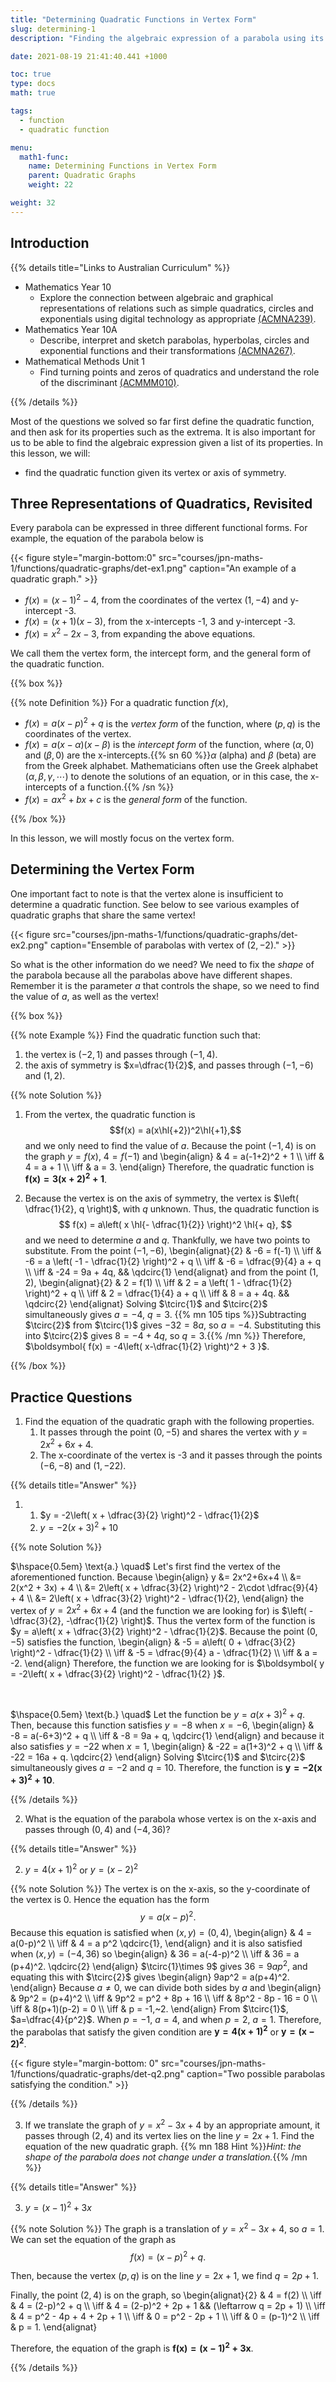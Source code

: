 ```yaml
---
title: "Determining Quadratic Functions in Vertex Form"
slug: determining-1
description: "Finding the algebraic expression of a parabola using its vertex or the axis of symmetry."

date: 2021-08-19 21:41:40.441 +1000

toc: true
type: docs
math: true

tags:
  - function
  - quadratic function

menu:
  math1-func:
    name: Determining Functions in Vertex Form
    parent: Quadratic Graphs
    weight: 22

weight: 32
---
```



## Introduction

{{% details title="Links to Australian Curriculum" %}}

- Mathematics Year 10
    - Explore the connection between algebraic and graphical representations of relations such as simple quadratics, circles and exponentials using digital technology as appropriate [(ACMNA239)](https://www.australiancurriculum.edu.au/f-10-curriculum/mathematics/?strand=Number+and+Algebra&strand=Measurement+and+Geometry&strand=Statistics+and+Probability&capability=ignore&priority=ignore&year=11761&elaborations=true&cd=ACMNA239&searchTerm=ACMNA239#dimension-content).
- Mathematics Year 10A
    - Describe, interpret and sketch parabolas, hyperbolas, circles and exponential functions and their transformations [(ACMNA267)](https://www.australiancurriculum.edu.au/f-10-curriculum/mathematics/?strand=Number+and+Algebra&strand=Measurement+and+Geometry&strand=Statistics+and+Probability&capability=ignore&priority=ignore&year=11762&elaborations=true&cd=ACMNA267&searchTerm=ACMNA267#dimension-content).
- Mathematical Methods Unit 1
    - Find turning points and zeros of quadratics and understand the role of the discriminant [(ACMMM010)](https://www.australiancurriculum.edu.au/senior-secondary-curriculum/mathematics/mathematical-methods/?unit=Unit+1&cd=ACMMM010&searchTerm=ACMMM010#dimension-content).

{{% /details %}}

Most of the questions we solved so far first define the quadratic function, and then ask for its properties such as the extrema. It is also important for us to be able to find the algebraic expression given a list of its properties. In this lesson, we will:
- find the quadratic function given its vertex or axis of symmetry.

## Three Representations of Quadratics, Revisited

Every parabola can be expressed in three different functional forms. For example, the equation of the parabola below is

{{< figure style="margin-bottom:0" src="courses/jpn-maths-1/functions/quadratic-graphs/det-ex1.png" caption="An example of a quadratic graph." >}}

- $f(x) = (x-1)^2 - 4$, from the coordinates of the vertex $(1, -4)$ and y-intercept -3.
- $f(x) = (x+1)(x-3)$, from the x-intercepts -1, 3 and y-intercept -3.
- $f(x) = x^2 - 2x - 3$, from expanding the above equations.

We call them the vertex form, the intercept form, and the general form of the quadratic function.

{{% box %}}

{{% note Definition %}} For a quadratic function $f(x)$,

- $f(x) = a(x-p)^2 + q$ is the *vertex form* of the function, where $(p, q)$ is the coordinates of the vertex.
- $f(x) = a(x-\alpha)(x-\beta)$ is the *intercept form* of the function, where $(\alpha,0)$ and $(\beta,0)$ are the x-intercepts.{{% sn 60 %}}$\alpha$ (alpha) and $\beta$ (beta) are from the Greek alphabet. Mathematicians often use the Greek alphabet $(\alpha, \beta, \gamma, \cdots)$ to denote the solutions of an equation, or in this case, the x-intercepts of a function.{{% /sn %}}
- $f(x) = ax^2 + bx + c$ is the *general form* of the function.

{{% /box %}}

In this lesson, we will mostly focus on the vertex form.

## Determining the Vertex Form

One important fact to note is that the vertex alone is insufficient to determine a quadratic function. See below to see various examples of quadratic graphs that share the same vertex!

{{< figure src="courses/jpn-maths-1/functions/quadratic-graphs/det-ex2.png" caption="Ensemble of parabolas with vertex of $(2,-2)$." >}}

So what is the other information do we need? We need to fix the *shape* of the parabola because all the parabolas above have different shapes. Remember it is the parameter *a* that controls the shape, so we need to find the value of $a$, as well as the vertex!

{{% box %}}

{{% note Example %}} Find the quadratic function such that:
1. the vertex is $(-2,1)$ and passes through $(-1,4)$.
2. the axis of symmetry is $x=\dfrac{1}{2}$, and passes through $(-1,-6)$ and $(1,2)$.

{{% note Solution %}} 

1. From the vertex, the quadratic function is $$f(x) = a(x\hl{+2})^2\hl{+1},$$ and we only need to find the value of $a$. Because the point $(-1,4)$ is on the graph $y=f(x)$, $4=f(-1)$ and
\begin{align}
  & 4 = a(-1+2)^2 + 1 \\\\
  \iff & 4 = a + 1 \\\\
  \iff & a = 3.
\end{align}
Therefore, the quadratic function is $\boldsymbol{ f(x) = 3(x+2)^2+1 }$.

2. Because the vertex is on the axis of symmetry, the vertex is $\left( \dfrac{1}{2}, q \right)$, with $q$ unknown. Thus, the quadratic function is $$ f(x) = a\left( x \hl{- \dfrac{1}{2}} \right)^2 \hl{+ q}, $$ and we need to determine $a$ and $q$. Thankfully, we have two points to substitute. From the point $(-1,-6)$,
\begin{alignat}{2}
  & -6 = f(-1) \\\\
  \iff & -6 = a \left( -1 - \dfrac{1}{2} \right)^2 + q \\\\
  \iff & -6 = \dfrac{9}{4} a + q \\\\
  \iff & -24 = 9a + 4q, && \qdcirc{1}
\end{alignat}
and from the point $(1, 2)$,
\begin{alignat}{2}
  & 2 = f(1) \\\\
  \iff & 2 = a \left( 1 - \dfrac{1}{2} \right)^2 + q \\\\
  \iff & 2 = \dfrac{1}{4} a + q \\\\
  \iff & 8 = a + 4q. && \qdcirc{2}
\end{alignat}
Solving $\tcirc{1}$ and $\tcirc{2}$ simultaneously gives $a=-4$, $q=3$. {{% mn 105 tips %}}Subtracting $\tcirc{2}$ from $\tcirc{1}$ gives $-32 = 8a$, so $a=-4$. Substituting this into $\tcirc{2}$ gives $8=-4+4q$, so $q=3$.{{% /mn %}} Therefore, $\boldsymbol{ f(x) = -4\left( x-\dfrac{1}{2} \right)^2 + 3 }$.

{{% /box %}}

## Practice Questions

1. Find the equation of the quadratic graph with the following properties.
    1. It passes through the point $(0, -5)$ and shares the vertex with $y=2x^2+6x+4$.
    2. The x-coordinate of the vertex is -3 and it passes through the points $(-6,-8)$ and $(1,-22)$.

{{% details title="Answer" %}}

1. 
    1. $y = -2\left( x + \dfrac{3}{2} \right)^2 - \dfrac{1}{2}$
    2. $y = -2(x+3)^2 + 10$

{{% note Solution %}}

$\hspace{0.5em} \text{a.} \quad$ Let's first find the vertex of the aforementioned function. Because
\begin{align}
  y &= 2x^2+6x+4 \\\\
  &= 2(x^2 + 3x) + 4 \\\\
  &= 2\left( x + \dfrac{3}{2} \right)^2 - 2\cdot \dfrac{9}{4} + 4 \\\\
  &= 2\left( x + \dfrac{3}{2} \right)^2 - \dfrac{1}{2},
\end{align}
the vertex of $y = 2x^2 + 6x + 4$ (and the function we are looking for) is $\left( -\dfrac{3}{2}, -\dfrac{1}{2} \right)$. Thus the vertex form of the function is $y = a\left( x + \dfrac{3}{2} \right)^2 - \dfrac{1}{2}$. Because the point $(0, -5)$ satisfies the function,
\begin{align}
  & -5 = a\left( 0 + \dfrac{3}{2} \right)^2 - \dfrac{1}{2} \\\\
  \iff & -5 = \dfrac{9}{4} a - \dfrac{1}{2} \\\\
  \iff & a = -2.
\end{align}
Therefore, the function we are looking for is $\boldsymbol{ y = -2\left( x + \dfrac{3}{2} \right)^2 - \dfrac{1}{2} }$.

<br>

$\hspace{0.5em} \text{b.} \quad$ Let the function be $y = a (x +3)^2 + q$. Then, because this function satisfies $y=-8$ when $x=-6$,
\begin{align}
  & -8 = a(-6+3)^2 + q \\\\
  \iff & -8 = 9a + q, \qdcirc{1} 
\end{align}
and because it also satisfies $y=-22$ when $x=1$,
\begin{align}
  & -22 = a(1+3)^2 + q \\\\
  \iff & -22 = 16a + q. \qdcirc{2}
\end{align}
Solving $\tcirc{1}$ and $\tcirc{2}$ simultaneously gives $a=-2$ and $q=10$. Therefore, the function is $\boldsymbol{ y = -2(x+3)^2 + 10 }$.


{{% /details %}}

2. What is the equation of the parabola whose vertex is on the x-axis and passes through $(0,4)$ and $(-4,36)$?

{{% details title="Answer" %}}

2. $y=4(x+1)^2$ or $y=(x-2)^2$

{{% note Solution %}} The vertex is on the x-axis, so the y-coordinate of the vertex is 0. Hence the equation has the form $$y = a(x-p)^2. $$ Because this equation is satisfied when $(x,y)=(0,4)$,
\begin{align}
  & 4 = a(0-p)^2 \\\\
  \iff & 4 = a p^2 \qdcirc{1},
\end{align}
and it is also satisfied when $(x,y)=(-4,36)$ so
\begin{align}
  & 36 = a(-4-p)^2 \\\\
  \iff & 36 = a (p+4)^2. \qdcirc{2}
\end{align}
$\tcirc{1}\times 9$ gives $36 = 9ap^2$, and equating this with $\tcirc{2}$ gives
\begin{align}
  9ap^2 = a(p+4)^2.
\end{align}
Because $a\ne 0$, we can divide both sides by $a$ and
\begin{align}
  & 9p^2 = (p+4)^2 \\\\
  \iff & 9p^2 = p^2 + 8p + 16 \\\\
  \iff & 8p^2 - 8p - 16 = 0 \\\\
  \iff & 8(p+1)(p-2) = 0 \\\\
  \iff & p = -1,~2.
\end{align}
From $\tcirc{1}$, $a=\dfrac{4}{p^2}$. When $p=-1$, $a=4$, and when $p=2$, $a=1$. Therefore, the parabolas that satisfy the given condition are $\boldsymbol{ y=4(x+1)^2 }$ or $\boldsymbol{ y=(x-2)^2 }$.

{{< figure style="margin-bottom: 0" src="courses/jpn-maths-1/functions/quadratic-graphs/det-q2.png" caption="Two possible parabolas satisfying the condition." >}}

{{% /details %}}

3. If we translate the graph of $y=x^2-3x+4$ by an appropriate amount, it passes through $(2,4)$ and its vertex lies on the line $y=2x+1$. Find the equation of the new quadratic graph. {{% mn 188 Hint %}}*Hint: the shape of the parabola does not change under a translation.*{{% /mn %}} 

{{% details title="Answer" %}}

3. $y = (x-1)^2 + 3x$

{{% note Solution %}} The graph is a translation of $y = x^2 - 3x + 4$, so $a=1$. We can set the equation of the graph as $$ f(x) = (x-p)^2 + q. $$

Then, because the vertex $(p,q)$ is on the line $y = 2x+1$, we find $q = 2p + 1$.

Finally, the point $(2,4)$ is on the graph, so
\begin{alignat}{2}
  & 4 = f(2) \\\\
  \iff & 4 = (2-p)^2 + q \\\\
  \iff & 4 = (2-p)^2 + 2p + 1 && (\leftarrow q = 2p + 1) \\\\
  \iff & 4 = p^2 - 4p + 4 + 2p + 1 \\\\
  \iff & 0 = p^2 - 2p + 1 \\\\
  \iff & 0 = (p-1)^2 \\\\
  \iff & p = 1.
\end{alignat}

Therefore, the equation of the graph is $\boldsymbol{ f(x) = (x-1)^2 + 3x }$.

{{% /details %}}